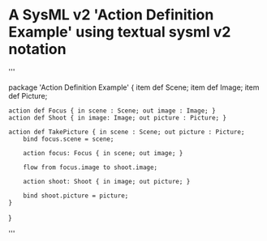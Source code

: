 # A SysML v2 'Action Definition Example' using textual sysml v2 notation

'''

package 'Action Definition Example' {
	item def Scene;
	item def Image;
	item def Picture;
	
	action def Focus { in scene : Scene; out image : Image; }
	action def Shoot { in image: Image; out picture : Picture; }	
		
	action def TakePicture { in scene : Scene; out picture : Picture;
		bind focus.scene = scene;
		
		action focus: Focus { in scene; out image; }
		
		flow from focus.image to shoot.image;
		
		action shoot: Shoot { in image; out picture; }
		
		bind shoot.picture = picture;
	}
	
}

'''
